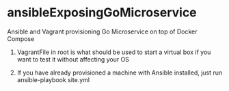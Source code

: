 # ansibleExposingGoMicroservice
Ansible and Vagrant provisioning Go Microservice on top of Docker Compose

1. VagrantFile in root is what should be used to start a virtual box if you want to test it without affecting your OS

2. If you have already provisioned a machine with Ansible installed, just run ansible-playbook site.yml
